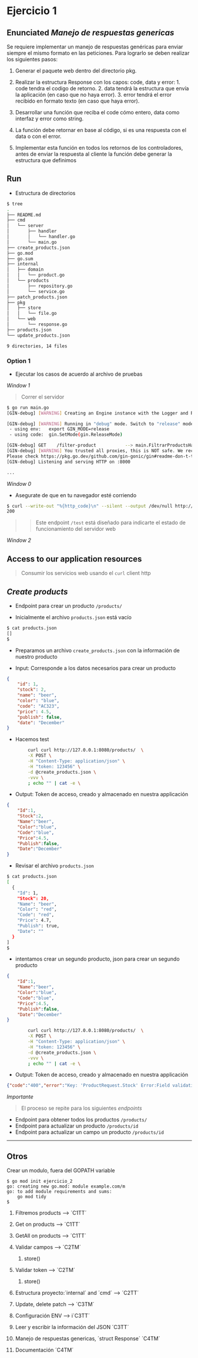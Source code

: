 # Ejercicio 1

## Enunciated *_Manejo de respuestas genericas_*

Se requiere implementar un manejo de respuestas genéricas para enviar siempre el mismo formato en las peticiones. Para lograrlo se deben realizar los siguientes pasos:

1. Generar el paquete web dentro del directorio pkg.
2. Realizar la estructura Response con los capos: code, data y error:
        1. code tendra el codigo de retorno.
        2. data tendrá la estructura que envía la aplicación (en caso que no haya error).
        3. error tendrá el error recibido en formato texto (en caso que haya error).

3. Desarrollar una función que reciba el code cómo entero, data como interfaz y error como string.
4. La función debe retornar en base al código, si es una respuesta con el data o con el error.
5. Implementar esta función en todos los retornos de los controladores, antes de enviar la respuesta al cliente la función debe generar la estructura que definimos

## Run 

- Estructura de directorios

```bash
$ tree
.
├── README.md
├── cmd
│   └── server
│       ├── handler
│       │   └── handler.go
│       └── main.go
├── create_products.json
├── go.mod
├── go.sum
├── internal
│   ├── domain
│   │   └── product.go
│   └── products
│       ├── repository.go
│       └── service.go
├── patch_products.json
├── pkg
│   ├── store
│   │   └── file.go
│   └── web
│       └── response.go
├── products.json
└── update_products.json

9 directories, 14 files
```

### Option 1

- Ejecutar los casos de acuerdo al archivo de pruebas

*Window 1*

> Correr el servidor

```bash
$ go run main.go
[GIN-debug] [WARNING] Creating an Engine instance with the Logger and Recovery middleware already attached.

[GIN-debug] [WARNING] Running in "debug" mode. Switch to "release" mode in production.
 - using env:   export GIN_MODE=release
 - using code:  gin.SetMode(gin.ReleaseMode)

[GIN-debug] GET    /filter-product           --> main.FiltrarProductsHandler (3 handlers)
[GIN-debug] [WARNING] You trusted all proxies, this is NOT safe. We recommend you to set a value.
Please check https://pkg.go.dev/github.com/gin-gonic/gin#readme-don-t-trust-all-proxies for details.
[GIN-debug] Listening and serving HTTP on :8000

...

```

*Window 0*

*  Asegurate de que en tu navegador esté corriendo

```bash
$ curl --write-out "%{http_code}\n" --silent --output /dev/null http://127.0.0.1:8080/status
200
```
>> Este endpoint `/test` está diseñado para indicarte el estado de funcionamiento del servidor web


*Window 2*


## Access to our application resources

> Consumir los servicios web usando el `curl` client http

## *Create products*

* Endpoint para crear un producto `/products/`

* Inicialmente el archivo `products.json` está vacío

```bash
$ cat products.json
[]
$
```

* Preparamos un archivo `create_products.json` con la información de nuestro producto 

* Input: Corresponde a los datos necesarios para crear un producto

```json
{
    "id": 1,
    "stock": 2,
    "name": "beer",
    "color": "blue",
    "code": "AC323",
    "price": 4.5,
    "publish": false,
    "date": "December"
}
```

* Hacemos test 

```bash
        curl curl http://127.0.0.1:8080/products/  \
        -X POST \
        -H "Content-Type: application/json" \
        -H "token: 123456" \
        -d @create_products.json \
        -vvv \
        ; echo "" | cat -e \
```

* Output: Token de acceso, creado y almacenado en nuestra applicación

```json
{
    "Id":1,
    "Stock":2,
    "Name":"beer",
    "Color":"blue",
    "Code":"blue",
    "Price":4.5,
    "Publish":false,
    "Date":"December"
}
```

* Revisar el archivo `products.json`

```bash
$ cat products.json
[
  {
    "Id": 1,
    "Stock": 20,
    "Name": "beer",
    "Color": "red",
    "Code": "red",
    "Price": 4.7,
    "Publish": true,
    "Date": ""
  }
]
$
```

* intentamos crear un segundo producto, json para crear un segundo producto

```json
{
    "Id":1,
    "Name":"beer",
    "Color":"blue",
    "Code":"blue",
    "Price":4.5,
    "Publish":false,
    "Date":"December"
}
```

```bash
        curl curl http://127.0.0.1:8080/products/  \
        -X POST \
        -H "Content-Type: application/json" \
        -H "token: 123456" \
        -d @create_products.json \
        -vvv \
        ; echo "" | cat -e \
```

* Output: Token de acceso, creado y almacenado en nuestra applicación

```json
{"code":"400","error":"Key: 'ProductRequest.Stock' Error:Field validation for 'Stock' failed on the 'required' tag"}$
```



*Importante*

> El proceso se repite para los siguientes _endpoints_

* Endpoint para obtener todos los productos `/products/`
* Endpoint para actualizar un producto `/products/id`
* Endpoint para actualizar un campo un producto `/products/id`

---


## Otros

Crear un modulo, fuera del GOPATH variable

```
$ go mod init ejercicio_2
go: creating new go.mod: module example.com/m
go: to add module requirements and sums:
	go mod tidy
$
```


1. Filtremos products --> ´C1TT´
2. Get on products --> ´C1TT´
2. GetAll on products --> ´C1TT´
3. Validar campos --> ´C2TM´
	1. store()
4. Validar token --> ´C2TM´
	1. store()

5. Estructura proyecto:´internal´ and ´cmd´  --> ´C2TT´ 
6. Update, delete patch -->  ´C3TM´ 
7. Configuración ENV --> i´C3TT´
8. Leer y escribir la información del JSON ´C3TT´
9. Manejo de respuestas genericas, ´struct Response´ ´C4TM´
10. Documentación ´C4TM´

